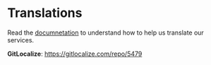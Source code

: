 # Translations
Read the [documnetation](https://docs.unifiedban.solutions/docs/translate) to understand how to help us translate our services.

**GitLocalize**: https://gitlocalize.com/repo/5479
